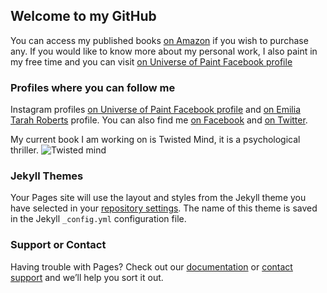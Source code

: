 ## Welcome to my GitHub

You can access my published books [on Amazon](https://www.amazon.co.uk/Emilia-Tarah-Roberts/e/B081Z7TG6Q/ref=dp_byline_cont_pop_book_1) if you wish to purchase any.
If you would like to know more about my personal work, I also paint in my free time and you can visit [on Universe of Paint Facebook profile](https://www.facebook.com/universeofpaint.ltd)

### Profiles where you can follow me 

Instagram profiles [on Universe of Paint Facebook profile](https://www.facebook.com/universeofpaint.ltd) and [on Emilia Tarah Roberts](https://www.instagram.com/emilia_tarah_roberts/) profile. You can also find me [on Facebook](https://www.facebook.com/emilyema.gusic) and [on Twitter](https://twitter.com/EmiliaRoberts99).


My current book I am working on is Twisted Mind, it is a psychological thriller.
![Twisted mind](https://user-images.githubusercontent.com/93666606/140730555-e02dbb78-86be-42f3-95ef-da067396ac3c.png) 



### Jekyll Themes

Your Pages site will use the layout and styles from the Jekyll theme you have selected in your [repository settings](https://github.com/EmaGusic/EmaGusic.github.io/settings/pages). The name of this theme is saved in the Jekyll `_config.yml` configuration file.

### Support or Contact

Having trouble with Pages? Check out our [documentation](https://docs.github.com/categories/github-pages-basics/) or [contact support](https://support.github.com/contact) and we’ll help you sort it out.
